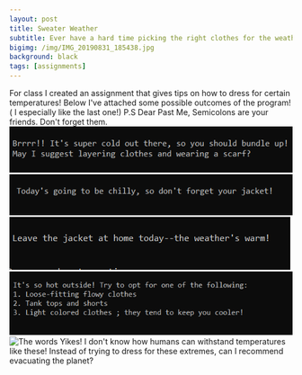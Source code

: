 ```yaml
---
layout: post
title: Sweater Weather
subtitle: Ever have a hard time picking the right clothes for the weather? Well boy do I have the program for you!
bigimg: /img/IMG_20190831_185438.jpg 
background: black
tags: [assignments]
---
```


 For class I created an assignment that gives tips on how to dress for certain temperatures! Below I've attached some possible outcomes of the program!( I especially like the last one!) 
 P.S 
 Dear Past Me, 
 Semicolons are your friends. Don't forget them. 
![The words Brrr! it's super cold out there, so you should bundle up. May I suggest layering clothes and wearing a scarf?](https://raw.githubusercontent.com/Katelyn-H/Katelyn-H.github.io/master/img/1.PNG)
![The words Today's going to be chilly, so don't forget your jacket!](https://raw.githubusercontent.com/Katelyn-H/Katelyn-H.github.io/master/img/2.PNG)
![The words Leave the jacket at home today--the weather's warm!](https://raw.githubusercontent.com/Katelyn-H/Katelyn-H.github.io/master/img/3.PNG)
![The words  It's so hot outside! Try to opt for one of the following: 1. Loose-fitting flowy clothes 2. Tank tops and shorts 3. Light colored clothes ; they tend to keep you cooler!](https://raw.githubusercontent.com/Katelyn-H/Katelyn-H.github.io/master/img/4.PNG) 
 ![The words Yikes! I don't know how humans can withstand temperatures like these!
 Instead of trying to dress for these extremes, can I recommend evacuating the planet?](https://raw.githubusercontent.com/Katelyn-H/Katelyn-H.github.io/master/img/5.PNG)
